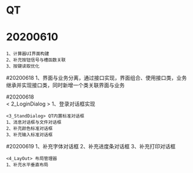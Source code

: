 # QT

# 20200610
	1、计算器UI界面构建
	2、补充按钮信号与槽函数关联
	3、按键读取优化

#20200618
	1、界面与业务分离，通过接口实现，界面组合、使用接口类，业务继承并实现接口类，同时新增一个类关联界面与业务

#20200618  
	< 2_LoginDialog >
	1、登录对话框实现
	
	<3_StandDialog> QT内置标准对话框
	1、消息对话框与文件对话框
	2、补充颜色标准对话框
	3、补充输入标准对话框
	
#20200619
	1、补充字体对话框
	2、补充进度条对话框
	3、补充打印对话框
	
	<4_LayOut> 布局管理器
	1、补充水平垂直布局